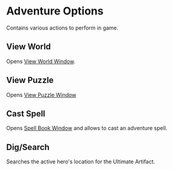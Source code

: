 # Adventure Options

Contains various actions to perform in game.

## View World

Opens [View World Window](/?selectedKind=ViewWorldWindow).

## View Puzzle

Opens [View Puzzle Window](/?selectedKind=PuzzleWindow)

## Cast Spell

Opens [Spell Book Window](/?selectedKind=SpellBookWindow) and allows to cast an adventure spell.

## Dig/Search

Searches the active hero's location for the Ultimate Artifact.
